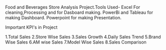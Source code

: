 Food and Beverages Store Analysis Project.Tools Used- Excel For cleaning,Processing and for Dasboard making. PowerBi and Tableau for making Dashboard. Powerpoint for making Presentation.

Important KPI's in Project

1.Total Sales
2.Store Wise Sales
3.Sales Growth
4.Daily Sales Trend
5.Brand Wise Sales
6.AM wise Sales
7.Model Wise Sales
8.Sales Comparison
